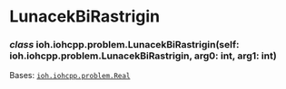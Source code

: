 # LunacekBiRastrigin


### _class_ ioh.iohcpp.problem.LunacekBiRastrigin(self: ioh.iohcpp.problem.LunacekBiRastrigin, arg0: int, arg1: int)
Bases: [`ioh.iohcpp.problem.Real`](ioh.iohcpp.problem.Real.md#ioh.iohcpp.problem.Real)
